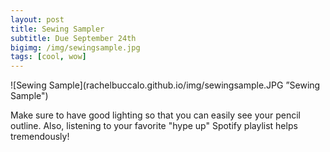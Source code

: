 ```yaml
---
layout: post
title: Sewing Sampler
subtitle: Due September 24th
bigimg: /img/sewingsample.jpg
tags: [cool, wow]
---
```


![Sewing Sample](rachelbuccalo.github.io/img/sewingsample.JPG ”Sewing Sample")

Make sure to have good lighting so that you can easily see your pencil outline. Also, listening to your favorite "hype up" Spotify playlist helps tremendously! 
